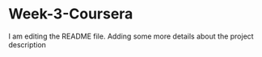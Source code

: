 # Week-3-Coursera

I am editing the README file. Adding some more details about the project description

